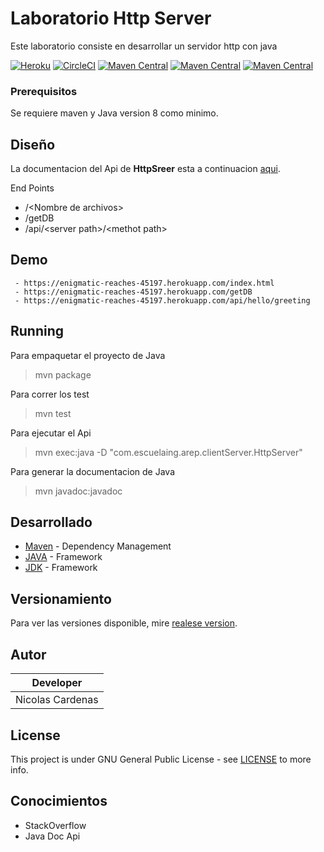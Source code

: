 # Laboratorio Http Server

Este laboratorio consiste en desarrollar un servidor http con java 

[![Heroku](https://heroku-badge.herokuapp.com/?app=enigmatic-reaches-45197)](https://enigmatic-reaches-45197.herokuapp.com)
[![CircleCI](https://circleci.com/gh/Arep-Nico/framework/tree/master.svg?style=svg)](https://circleci.com/gh/Arep-Nico/framework/tree/master)
[![Maven Central](https://img.shields.io/maven-central/v/org.apache.maven.plugins/maven-compiler-plugin/3.8.0)](https://mvnrepository.com/artifact/org.apache.maven.plugins/maven-compiler-plugin/3.8.0)
[![Maven Central](https://img.shields.io/maven-central/v/org.apache.maven.plugins/maven-dependency-plugin/3.0.1)](https://mvnrepository.com/artifact/org.apache.maven.plugins/maven-dependency-plugin/3.0.1)
[![Maven Central](https://img.shields.io/maven-central/v/org.apache.maven.plugins/maven-javadoc-plugin)](https://mvnrepository.com/artifact/org.apache.maven.plugins/maven-javadoc-plugin)

### Prerequisitos

Se requiere maven y Java version 8 como minimo.

## Diseño

La documentacion del Api de **HttpSreer** esta a continuacion [aqui](documents/Laboratorio_4_Arep.pdf).

End Points
- /\<Nombre de archivos>
- /getDB
- /api/\<server path>/\<methot path>

## Demo
````
 - https://enigmatic-reaches-45197.herokuapp.com/index.html
 - https://enigmatic-reaches-45197.herokuapp.com/getDB
 - https://enigmatic-reaches-45197.herokuapp.com/api/hello/greeting

````

## Running
 Para empaquetar el proyecto de Java 
 > mvn package
 
 Para correr los test
 > mvn test 
 
 Para ejecutar el Api 
 > mvn exec:java -D "com.escuelaing.arep.clientServer.HttpServer"
 
 Para generar la documentacion de Java
 > mvn javadoc:javadoc


## Desarrollado

* [Maven](https://maven.apache.org/) - Dependency Management
* [JAVA](https://www.java.com/es/download) - Framework
* [JDK](https://www.oracle.com/technetwork/java/javase/downloads/jdk8-downloads-2133151.html) - Framework

## Versionamiento

Para ver las versiones disponible, mire [realese version](https://github.com/Arep-Nico/ClientServer/releases).

## Autor

| Developer |
| :--: |
| Nicolas Cardenas |

## License

This project is under GNU General Public License - see [LICENSE](LICENSE) to more info.

## Conocimientos

* StackOverflow
* Java Doc Api
